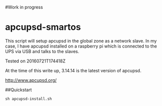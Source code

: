 #Work in progress

# apcupsd-smartos

This script will setup apcupsd in the global zone as a network slave. In my case, I have apcupsd installed on a raspberry pi which is connected to the UPS via USB and talks to the slaves.

Tested on 20160721T174418Z

At the time of this write up, 3.14.14 is the latest version of apcupsd.

http://www.apcupsd.org/

##Quickstart
```
sh apcupsd-install.sh
```

